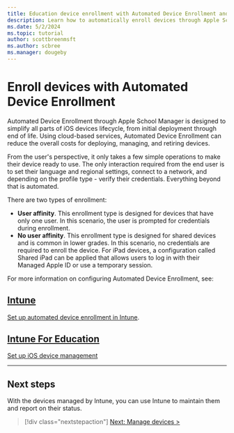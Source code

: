```yaml
---
title: Education device enrollment with Automated Device Enrollment and Intune
description: Learn how to automatically enroll devices through Apple School Manager with Automated Device Enrollment during Setup Assistant on iOS/iPadOS devices.
ms.date: 5/2/2024
ms.topic: tutorial
author: scottbreenmsft
ms.author: scbree
ms.manager: dougeby
---
```


# Enroll devices with Automated Device Enrollment

Automated Device Enrollment through Apple School Manager is designed to simplify all parts of iOS devices lifecycle, from initial deployment through end of life. Using cloud-based services, Automated Device Enrollment can reduce the overall costs for deploying, managing, and retiring devices.

From the user's perspective, it only takes a few simple operations to make their device ready to use. The only interaction required from the end user is to set their language and regional settings, connect to a network, and depending on the profile type - verify their credentials. Everything beyond that is automated.

There are two types of enrollment:

- **User affinity**. This enrollment type is designed for devices that have only one user. In this scenario, the user is prompted for credentials during enrollment.
- **No user affinity**. This enrollment type is designed for shared devices and is common in lower grades. In this scenario, no credentials are required to enroll the device. For iPad devices, a configuration called Shared iPad can be applied that allows users to log in with their Managed Apple ID or use a temporary session.

For more information on configuring Automated Device Enrollment, see:

## [Intune](#tab/intune)

[Set up automated device enrollment in Intune](../../../enrollment/device-enrollment-program-enroll-ios.md).

## [Intune For Education](#tab/intune-for-education)

[Set up iOS device management](/intune-education/setup-ios-device-management)

---

## Next steps

With the devices managed by Intune, you can use Intune to maintain them and report on their status.

> [!div class="nextstepaction"]
> [Next: Manage devices >](manage-overview.md)
